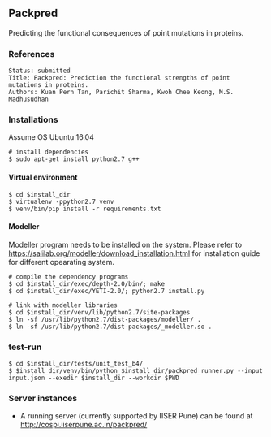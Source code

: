## Packpred
Predicting the functional consequences of point mutations in proteins.

### References
```
Status: submitted
Title: Packpred: Prediction the functional strengths of point mutations in proteins.
Authors: Kuan Pern Tan, Parichit Sharma, Kwoh Chee Keong, M.S. Madhusudhan
```

### Installations
Assume OS Ubuntu 16.04
```
# install dependencies
$ sudo apt-get install python2.7 g++
```

#### Virtual environment
```
$ cd $install_dir
$ virtualenv -ppython2.7 venv
$ venv/bin/pip install -r requirements.txt
```

#### Modeller
Modeller program needs to be installed on the system. Please refer to https://salilab.org/modeller/download_installation.html for installation guide for different opearating system.

```
# compile the dependency programs
$ cd $install_dir/exec/depth-2.0/bin/; make
$ cd $install_dir/exec/YETI-2.0/; python2.7 install.py

# link with modeller libraries
$ cd $install_dir/venv/lib/python2.7/site-packages
$ ln -sf /usr/lib/python2.7/dist-packages/modeller/ .
$ ln -sf /usr/lib/python2.7/dist-packages/_modeller.so .
```

### test-run
```
$ cd $install_dir/tests/unit_test_b4/
$ $install_dir/venv/bin/python $install_dir/packpred_runner.py --input input.json --exedir $install_dir --workdir $PWD
```

### Server instances
 - A running server (currently supported by IISER Pune) can be found at http://cospi.iiserpune.ac.in/packpred/
